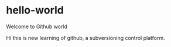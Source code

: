 # hello-world
Welcome to  Github world



Hi this is new learning of github, a subversioning control platform.
